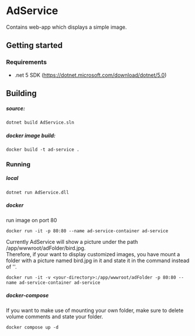 ﻿# AdService
Contains web-app which displays a simple image.

## Getting started

### Requirements

- .net 5 SDK (https://dotnet.microsoft.com/download/dotnet/5.0)

## Building

##### source:
```
dotnet build AdService.sln
```

##### docker image build:
```
docker build -t ad-service .
```


### Running

##### local
```
dotnet run AdService.dll
```

##### docker 
run image on port 80
```
docker run -it -p 80:80 --name ad-service-container ad-service 
```

Currently AdService will show a picture under the path /app/wwwroot/adFolder/bird.jpg.  
Therefore, if your want to display customized images, you have mount a folder with a picture named bird.jpg in it and
state it in the command instead of '<your-directory>'.
```
docker run -it -v <your-directory>:/app/wwwroot/adFolder -p 80:80 --name ad-service-container ad-service 
```

##### docker-compose

If you want to make use of mounting your own folder, make sure to delete volume comments and state your folder.
```
docker compose up -d
```


